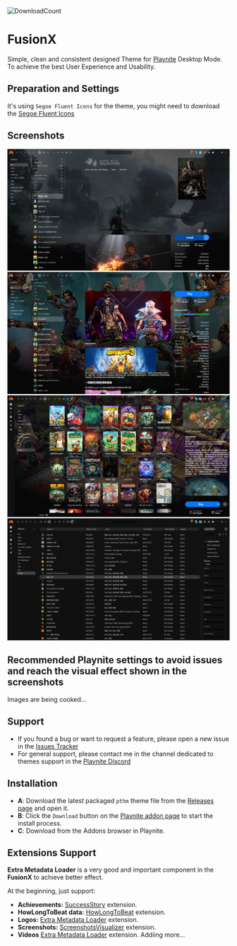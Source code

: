 ![DownloadCount](https://img.shields.io/github/downloads/sakasakiking/FusionX/total.svg)

# FusionX
Simple, clean and consistent designed Theme for [Playnite](https://github.com/JosefNemec/Playnite) Desktop Mode. To achieve the best User Experience and Usability.

## Preparation and Settings
It's using ``Segoe Fluent Icons`` for the theme, you might need to download the [Segoe Fluent Icons](https://learn.microsoft.com/zh-cn/windows/apps/design/downloads/#fonts)
## Screenshots
![Screenshot](https://github.com/sakasakiking/FusionX/blob/9c130e11218de7a15848df6c4326da6099fd864d/Screenshots/Screenshots01.jpg)
![Screenshot](https://github.com/sakasakiking/FusionX/blob/9c130e11218de7a15848df6c4326da6099fd864d/Screenshots/Screenshots02.jpg)
![Screenshot](https://github.com/sakasakiking/FusionX/blob/9c130e11218de7a15848df6c4326da6099fd864d/Screenshots/Screenshots03.jpg)
![Screenshot](https://github.com/sakasakiking/FusionX/blob/9c130e11218de7a15848df6c4326da6099fd864d/Screenshots/Screenshots04.jpg)

## Recommended Playnite settings to avoid issues and reach the visual effect shown in the screenshots
Images are being cooked...

## Support
- If you found a bug or want to request a feature, please open a new issue in the [Issues Tracker](https://github.com/sakasakiking/FusionX/issues)
- For general support, please contact me in the channel dedicated to themes support in the [Playnite Discord](https://discord.com/channels/365863063296933888/808419347105447957)

## Installation
- **A**: Download the latest packaged `pthm` theme file from the [Releases page](https://github.com/sakasakiking/FusionX/releases/tag/Latest) and open it.
- **B**: Click the `Download` button on the [Playnite addon page](https://playnite.link/addons.html#FusionX_54244ec8-29ec-418e-bce7-415250c8d67b) to start the install process.
- **C**: Download from the Addons browser in Playnite.

## Extensions Support

**Extra Metadata Loader** is a very good and important component in the **FusionX** to achieve better effect.

At the beginning, just support:
- **Achievements:** [SuccessStory](https://playnite.link/addons.html#playnite-successstory-plugin) extension.
- **HowLongToBeat data:** [HowLongToBeat](https://playnite.link/addons.html#playnite-howlongtobeat-plugin) extension.
- **Logos:** [Extra Metadata Loader](https://playnite.link/addons.html#ExtraMetadataLoader_705fdbca-e1fc-4004-b839-1d040b8b4429) extension.
- **Screenshots:** [ScreenshotsVisualizer](https://playnite.link/addons.html#playnite-screenshotsvisualizer-plugin) extension.
- **Videos** [Extra Metadata Loader](https://playnite.link/addons.html#ExtraMetadataLoader_705fdbca-e1fc-4004-b839-1d040b8b4429) extension.
Addiing more...




